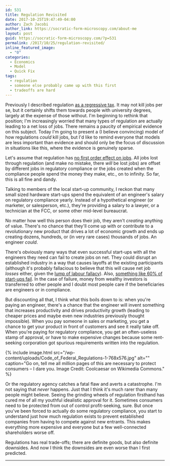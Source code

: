 ```yaml
---
id: 531
title: Regulation Revisited
date: 2017-10-25T19:47:49-04:00
author: Zach Jacobi
author_link: https://socratic-form-microscopy.com/about-me
layout: post
guid: https://socratic-form-microscopy.com/?p=531
permalink: /2017/10/25/regulation-revisited/
inline_featured_image:
  - "0"
categories:
  - Economics
  - Model
  - Quick Fix
tags:
  - regulation
  - someone else probably came up with this first
  - tradeoffs are hard
---
```


Previously I described regulation <a href="{{ site.baseurl }}/2017/07/26/meditations-on-regulation-or-the-case-of-the-10000-stairs/">as a regressive tax</a>. It may not kill jobs per se, but it certainly shifts them towards people with university degrees, largely at the expense of those without. I'm beginning to rethink that position; I'm increasingly worried that many types of regulation are actually leading to a net loss of jobs. There remains a paucity of empirical evidence on this subject. Today I'm going to present a (I believe convincing) model of how regulations <em>could</em> kill jobs, but I'd like to remind everyone that models are less important than evidence and should only be the focus of discussion in situations like this, where the evidence is genuinely sparse.

Let's assume that regulation has <a href="https://www.propublica.org/article/whats-the-evidence-that-regulations-kill-jobs">no first order effect on jobs</a>. All jobs lost through regulation (and make no mistake, there <em>will</em> be lost jobs) are offset by different jobs in regulatory compliance or the jobs created when the compliance people spend the money they make, etc., on to infinity. So far, this is all fine and dandy.

Talking to members of the local start-up community, I reckon that many small sized hardware start-ups spend the equivalent of an engineer's salary on regulatory compliance yearly. Instead of a hypothetical engineer (or marketer, or salesperson, etc.), they're providing a salary to a lawyer, or a technician at the FCC, or some other mid-level bureaucrat.

No matter how well this person does their job, they aren't <em>creating</em> anything of value. There's no chance that they'll come up with or contribute to a revolutionary new product that drives a lot of economic growth and ends up creating dozens, hundreds, or (in very rare cases) thousands of jobs. An engineer <em>could</em>.

There's obviously many ways that even successful start-ups with all the engineers they need can fail to create jobs on net. They could disrupt an established industry in a way that causes layoffs at the existing participants (although it's probably fallacious to believe that this will cause net job <em>losses</em> either, given the <a href="https://en.wikipedia.org/wiki/Lump_of_labour_fallacy">lump of labour fallacy</a>). Also, <a href="http://fortune.com/2017/06/27/startup-advice-data-failure/">something like 60% of start-ups fail</a>. In the case of failure, money from wealthy investors is transferred to other people and I doubt most people care if the beneficiaries are engineers or in compliance.

But discounting all that, I think what this boils down to is: when you're paying an engineer, there's a chance that the engineer will invent something that increases productivity and drives productivity growth (leading to cheaper prices and maybe even new industries previously thought impossible). When you pay someone in sales or marketing, you get a chance to get your product in front of customers and see it really take off. When you're paying for regulatory compliance, you get an often-useless stamp of approval, or have to make expensive changes because some rent-seeking corporation got spurious requirements written into the regulation.

{% include image.html src="/wp-content/uploads/Code_of_Federal_Regulations-1-768x576.jpg" alt="" caption="Go on, tell me all million pages of this are necessary to protect consumers – I dare you. Image Credit: Coolcaesar on Wikimedia Commons." %}

Or the regulatory agency catches a fatal flaw and averts a catastrophe. I'm not saying that <em>never</em> happens. Just that I think it's much rarer than many people might believe. Seeing the grinding wheels of regulation firsthand has cured me of all my youthful idealistic approval for it. Sometimes consumers need to be protected from out of control profit-seeking, sure. But once you've been forced to actually do some regulatory compliance, you start to understand just how much regulation exists to prevent established companies from having to compete against new entrants. This makes everything more expensive and everyone but a few well-connected shareholders worse off.

Regulations has real trade-offs; there are definite goods, but also definite downsides. And now I think the downsides are even worse than I first predicted.

<hr class="post-end" />
